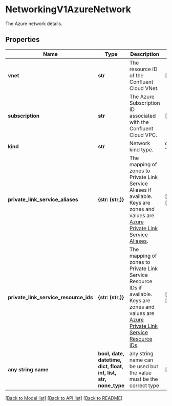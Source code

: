 # NetworkingV1AzureNetwork

The Azure network details.

## Properties
Name | Type | Description | Notes
------------ | ------------- | ------------- | -------------
**vnet** | **str** | The resource ID of the Confluent Cloud VNet. | [readonly] 
**subscription** | **str** | The Azure Subscription ID associated with the Confluent Cloud VPC. | [readonly] 
**kind** | **str** | Network kind type. | defaults to "AzureNetwork"
**private_link_service_aliases** | **{str: (str,)}** | The mapping of zones to Private Link Service Aliases if available. Keys are zones and values are [Azure Private Link Service Aliases](https://docs.microsoft.com/en-us/azure/private-link/private-link-service-overview#share-your-service).  | [optional] [readonly] 
**private_link_service_resource_ids** | **{str: (str,)}** | The mapping of zones to Private Link Service Resource IDs if available. Keys are zones and values are [Azure Private Link Service Resource IDs](https://docs.microsoft.com/en-us/azure/private-link/private-link-service-overview#share-your-service).  | [optional] [readonly] 
**any string name** | **bool, date, datetime, dict, float, int, list, str, none_type** | any string name can be used but the value must be the correct type | [optional]

[[Back to Model list]](../README.md#documentation-for-models) [[Back to API list]](../README.md#documentation-for-api-endpoints) [[Back to README]](../README.md)



